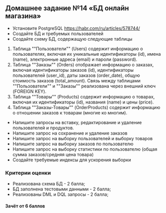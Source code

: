 ## Домашнее задание №14 «БД онлайн магазина»

- Установите PostgreSQL https://habr.com/ru/articles/578744/
- Создайте БД и требуемых пользователей
- Создайте схему БД, содержащую следующие таблицы
1) Таблица ""Пользователи"" (Users) содержит информацию о пользователях, включая их уникальные идентификаторы (id), имена (name), электронные адреса (email) и пароли (password).
2) Таблица ""Заказы"" (Orders) отображает информацию о заказах, включая идентификаторы заказов (id), идентификаторы пользователей (user_id), даты заказов (order_date), общую стоимость заказов (total_amount). Связь между таблицами ""Пользователи"" и ""Заказы"" реализована через внешний ключ (FOREIGN KEY).
3) Таблица ""Товары"" (Products) содержит информацию о товарах, включая их идентификаторы (id), названия (name) и цены (price).
4) Таблица ""Заказы-Товары"" (OrderProducts) содержит информацию о отношении заказов к товарам (многие ко многим).

- Напишите запросы на вставку, редактирование и удаление пользователей и продуктов. 
- Напишите запрос на сохранение и удаление заказов
- Напишите запрос на выборку пользователей и выборку товаров
- Напишите запрос на выборку заказов по пользователю
- Напишите запрос на выборку статистики по пользователю (общая сумма заказов/средняя цена товара)
- Создайте требуемые индексы для ускорения выборки

### Критерии оценки
- Реализована схема БД - 2 балла;
- БД заполнена тестовыми данными - 2 балла;
- Реализованы DML и DQL запросы - 2 балла;

#### Зачёт от 6 баллов